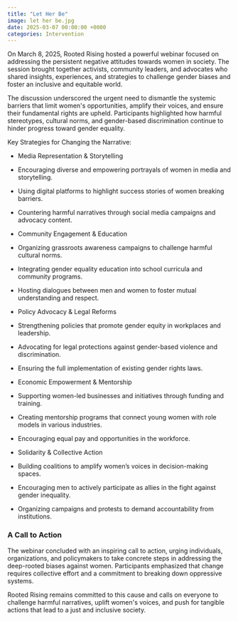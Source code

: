 ```yaml
---
title: "Let Her Be"
image: let her be.jpg
date: 2025-03-07 00:00:00 +0000
categories: Intervention
---
```


On March 8, 2025, Rooted Rising hosted a powerful webinar focused on addressing the persistent negative attitudes towards women in society. The session brought together activists, community leaders, and advocates who shared insights, experiences, and strategies to challenge gender biases and foster an inclusive and equitable world.

The discussion underscored the urgent need to dismantle the systemic barriers that limit women's opportunities, amplify their voices, and ensure their fundamental rights are upheld. Participants highlighted how harmful stereotypes, cultural norms, and gender-based discrimination continue to hinder progress toward gender equality.

Key Strategies for Changing the Narrative:

- Media Representation & Storytelling

- Encouraging diverse and empowering portrayals of women in media and storytelling.

- Using digital platforms to highlight success stories of women breaking barriers.

- Countering harmful narratives through social media campaigns and advocacy content.

- Community Engagement & Education

- Organizing grassroots awareness campaigns to challenge harmful cultural norms.

- Integrating gender equality education into school curricula and community programs.

- Hosting dialogues between men and women to foster mutual understanding and respect.

- Policy Advocacy & Legal Reforms

- Strengthening policies that promote gender equity in workplaces and leadership.

- Advocating for legal protections against gender-based violence and discrimination.

- Ensuring the full implementation of existing gender rights laws.

- Economic Empowerment & Mentorship

- Supporting women-led businesses and initiatives through funding and training.

- Creating mentorship programs that connect young women with role models in various industries.

- Encouraging equal pay and opportunities in the workforce.

- Solidarity & Collective Action

- Building coalitions to amplify women’s voices in decision-making spaces.

- Encouraging men to actively participate as allies in the fight against gender inequality.

- Organizing campaigns and protests to demand accountability from institutions.

### A Call to Action

The webinar concluded with an inspiring call to action, urging individuals, organizations, and policymakers to take concrete steps in addressing the deep-rooted biases against women. Participants emphasized that change requires collective effort and a commitment to breaking down oppressive systems.

Rooted Rising remains committed to this cause and calls on everyone to challenge harmful narratives, uplift women's voices, and push for tangible actions that lead to a just and inclusive society.
